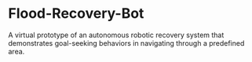 # Flood-Recovery-Bot
 A virtual prototype of an autonomous robotic recovery system that demonstrates goal-seeking behaviors in navigating through a predefined area.
